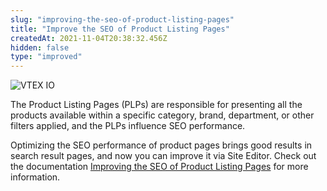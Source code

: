```yaml
---
slug: "improving-the-seo-of-product-listing-pages"
title: "Improve the SEO of Product Listing Pages"
createdAt: 2021-11-04T20:38:32.456Z
hidden: false
type: "improved"
---
```


![VTEX IO](https://img.shields.io/badge/-VTEX%20IO-orange)

The Product Listing Pages (PLPs) are responsible for presenting all the products available within a specific category, brand, department, or other filters applied, and the PLPs influence SEO performance.
 
Optimizing the SEO performance of product pages brings good results in search result pages, and now you can improve it via Site Editor. Check out the documentation [Improving the SEO of Product Listing Pages](https://help.vtex.com/en/tutorial/improving-the-seo-of-product-listing-pages--UrQtlKAMuSaLBP5wG9ftG) for more information.